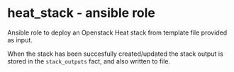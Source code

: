 # heat_stack - ansible role

Ansible role to deploy an Openstack Heat stack from template file provided as
input.

When the stack has been succesfully created/updated the stack output is stored
in the `stack_outputs` fact, and also written to file.
